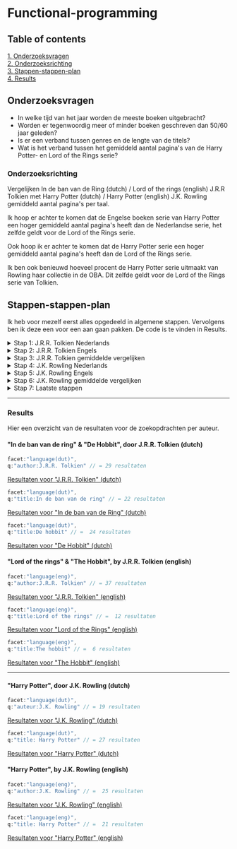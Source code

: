 # Functional-programming

## Table of contents
[1. Onderzoeksvragen](#onderzoeksvragen)<br>
[2. Onderzoeksrichting](#onderzoeksrichting)<br>
[3. Stappen-stappen-plan](#stappen-stappen-plan)<br>
[4. Results](#results)<br>

## Onderzoeksvragen
- In welke tijd van het jaar worden de meeste boeken uitgebracht?
- Worden er tegenwoordig meer of minder boeken geschreven dan 50/60 jaar geleden?
- Is er een verband tussen genres en de lengte van de titels?
- Wat is het verband tussen het gemiddeld aantal pagina's van de Harry Potter- en Lord of the Rings serie?

### Onderzoeksrichting
Vergelijken In de ban van de Ring (dutch) / Lord of the rings (english) J.R.R Tolkien met Harry Potter (dutch) / Harry Potter (english) J.K. Rowling gemiddeld aantal pagina's per taal.

Ik hoop er achter te komen dat de Engelse boeken serie van Harry Potter een hoger gemiddeld aantal pagina's heeft dan de Nederlandse serie, het zelfde geldt voor de Lord of the Rings serie.

Ook hoop ik er achter te komen dat de Harry Potter serie een hoger gemiddeld aantal pagina's heeft dan de Lord of the Rings serie.

Ik ben ook benieuwd hoeveel procent de Harry Potter serie uitmaakt van Rowling haar collectie in de OBA. Dit zelfde geldt voor de Lord of the Rings serie van Tolkien.

## Stappen-stappen-plan
Ik heb voor mezelf eerst alles opgedeeld in algemene stappen. Vervolgens ben ik deze een voor een aan gaan pakken. De code is te vinden in Results.

<details><summary>Stap 1: J.R.R. Tolkien Nederlands</summary>
  stap 1: zoeken op Tolkien (dutch)   
  stap 2: post string "In de ban van de ring" (dutch)   
  stap 3: post string "De hobbit" (dutch)   
  stap 4: check minste aantal pagina's   
  stap 5: check meeste aantal pagina's   
  stap 6: check gemiddeld aantal pagina's
</details>

<details><summary>Stap 2: J.R.R. Tolkien Engels</summary>
  stap 1: zoeken op Tolkien (english)    
  stap 2: post string "Lord of the rings" (english)    
  stap 3: post sting "The Hobbit" (english)    
  stap 4: check minste aantal pagina's    
  stap 5: check meeste aantal pagina's    
  stap 6: check gemiddeld aantal pagina's     
</details>

<details><summary>Stap 3: J.R.R. Tolkien gemiddelde vergelijken</summary>
<<<<<<< HEAD
  stap 1: neem het gemiddelde van nederlande serie      
  stap 2: neem het gemiddelde van engelse serie     
  stap 3:** vergelijk de 2 met elkaar     
**stap 4:** antwoord!     
=======
 stap 1: neem het gemiddelde van nederlande serie      
 stap 2: neem het gemiddelde van engelse serie     
 stap 3: vergelijk de 2 met elkaar     
 stap 4: antwoord!     
>>>>>>> 9cf3abb0c12abb34d2f97c5501c888b78cf9c425
</details>

<details><summary>Stap 4: J.K. Rowling Nederlands</summary>
stap 1: zoeken op J.K. Rowling (dutch)     
 stap 2: post string "Harry Potter" (dutch)     
 stap 3: check minste aantal pagina's     
 stap 4: check meeste aantal pagina's     
 stap 5: check gemiddeld aantal pagina's     
</details>

<details><summary>Stap 5: J.K. Rowling Engels</summary>
 stap 1: zoeken op JKRowling (english)     
 stap 2: post string "Harry Potter" (english)     
 stap 3: check minste aantal pagina's     
 stap 4: check meeste aantal pagina's     
 stap 5: check gemiddeld aantal pagina's     
</details>

<details><summary>Stap 6: J.K. Rowling gemiddelde vergelijken</summary>
 stap 1: neem het gemiddelde van nederlande serie     
 stap 2: neem het gemiddelde van engelse serie     
 stap 3: vergelijk de 2 met elkaar     
 stap 4: antwoord!    
</details>

<details><summary>Stap 7: Laatste stappen</summary>
  stap 1: Vergelijk het gemiddeld aantal pagina's van lord of the rings met harry Potter    
  stap 2: antwoord!    
</details>

---   

### Results
Hier een overzicht van de resultaten voor de zoekopdrachten per auteur.

#### "In de ban van de ring" & "De Hobbit", door J.R.R. Tolkien (dutch)

```js
facet:"language(dut)",
q:"author:J.R.R. Tolkien" // = 29 resultaten
```
[Resultaten voor "J.R.R. Tolkien" (dutch)](https://zoeken.oba.nl/api/v1/search/?authorization=1e19898c87464e239192c8bfe422f280&facet=type%28book%29&facet=language%28dut%29&librarian=true&q=author%3AJ.R.R.%20Tolkien&refine=true)

```js
facet:"language(dut)",
q:"title:In de ban van de ring" // = 22 resultaten
```
[Resultaten voor "In de ban van de Ring" (dutch)](https://zoeken.oba.nl/api/v1/search/?authorization=1e19898c87464e239192c8bfe422f280&facet=type%28book%29&facet=language%28dut%29&librarian=true&q=title%3AIn%20de%20ban%20van%20de%20ring&refine=true)

```js
facet:"language(dut)",
q:"title:De hobbit" // =  24 resultaten
```
[Resultaten voor "De Hobbit" (dutch)](https://zoeken.oba.nl/api/v1/search/?authorization=1e19898c87464e239192c8bfe422f280&facet=type%28book%29&facet=language%28dut%29&librarian=true&q=title%3ADe%20hobbit&refine=true)


####  "Lord of the rings" & "The Hobbit", by J.R.R. Tolkien (english)

```js
facet:"language(eng)",
q:"author:J.R.R. Tolkien" // = 37 resultaten
```
[Resultaten voor "J.R.R. Tolkien" (english)](https://zoeken.oba.nl/api/v1/search/?authorization=1e19898c87464e239192c8bfe422f280&facet=type%28book%29&facet=language%28eng%29&librarian=true&q=author%3AJ.R.R.%20Tolkien&refine=true)

```js
facet:"language(eng)",
q:"title:Lord of the rings" // =  12 resultaten
```
[Resultaten voor "Lord of the Rings" (english)](https://zoeken.oba.nl/api/v1/search/?authorization=1e19898c87464e239192c8bfe422f280&facet=type%28book%29&facet=language%28eng%29&librarian=true&q=title%3ALord%20of%20the%20rings&refine=true)

```js
facet:"language(eng)",
q:"title:The hobbit" // =  6 resultaten
```
[Resultaten voor "The Hobbit" (english)](https://zoeken.oba.nl/api/v1/search/?authorization=1e19898c87464e239192c8bfe422f280&facet=type%28book%29&facet=language%28eng%29&librarian=true&q=title%3AThe%20hobbit&refine=true)

---

####  "Harry Potter", door J.K. Rowling (dutch)

```js
facet:"language(dut)",
q:"auteur:J.K. Rowling" // = 19 resultaten
```
[Resultaten voor "J.K. Rowling" (dutch)](https://zoeken.oba.nl/api/v1/search/?authorization=1e19898c87464e239192c8bfe422f280&facet=type%28book%29&facet=language%28dut%29&librarian=true&q=author%3AJ.K.%20Rowling&refine=true)

```js
facet:"language(dut)",
q:"title: Harry Potter" // = 27 resultaten
```
[Resultaten voor "Harry Potter" (dutch)](https://zoeken.oba.nl/api/v1/search/?authorization=1e19898c87464e239192c8bfe422f280&facet=type%28book%29&facet=language%28dut%29&librarian=true&q=title%3AHarry%20Potter&refine=true)


#### "Harry Potter", by J.K. Rowling (english)

```js
facet:"language(eng)",
q:"author:J.K. Rowling" // =  25 resultaten
```
[Resultaten voor "J.K. Rowling" (english)](https://zoeken.oba.nl/api/v1/search/?authorization=1e19898c87464e239192c8bfe422f280&facet=type%28book%29&facet=language%28eng%29&librarian=true&q=author%3AJ.K.%20Rowling&refine=true)

```js
facet:"language(eng)",
q:"title: Harry Potter" // =  21 resultaten
```
[Resultaten voor "Harry Potter" (english)](https://zoeken.oba.nl/api/v1/search/?authorization=1e19898c87464e239192c8bfe422f280&facet=type%28book%29&facet=language%28eng%29&librarian=true&q=title%3AHarry%20Potter&refine=true)
